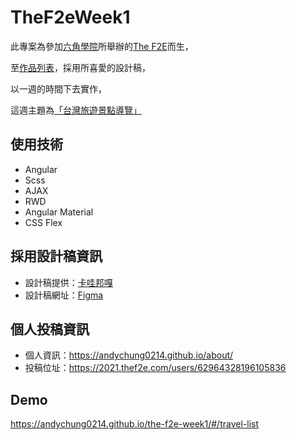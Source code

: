 # TheF2eWeek1

此專案為參加[六角學院](https://www.hexschool.com/)所舉辦的[The F2E](https://2021.thef2e.com/)而生，

至[作品列表](https://2021.thef2e.com/works)，採用所喜愛的設計稿，

以一週的時間下去實作，

這週主題為[「台灣旅遊景點導覽」](https://andychung0214.github.io/the-f2e-week1/#/travel-list)

## 使用技術

- Angular
- Scss
- AJAX
- RWD
- Angular Material
- CSS Flex

## 採用設計稿資訊

- 設計稿提供：[卡哇邦嘎](http://www.jessenlin.com/)
- 設計稿網址：[Figma](https://www.figma.com/file/uTXbLAYaEaoSCfkaZh65Eh/%E8%87%BA%E7%81%A3%E6%97%85%E9%81%8A%E6%99%AF%E9%BB%9E%E5%B0%8E%E8%A6%BDrwd?node-id=147%3A374)

## 個人投稿資訊

- 個人資訊：https://andychung0214.github.io/about/
- 投稿位址：https://2021.thef2e.com/users/62964328196105836

## Demo

https://andychung0214.github.io/the-f2e-week1/#/travel-list
